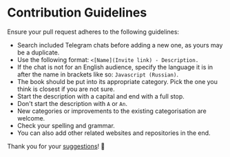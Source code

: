 # Contribution Guidelines
Ensure your pull request adheres to the following guidelines:
- Search included Telegram chats before adding a new one, as yours may be a duplicate.
- Use the following format: `<[Name](Invite link) - Description.`
- If the chat is not for an English audience, specify the language it is in after the name in brackets like so: `Javascript (Russian)`.
- The book should be put into its appropriate category. Pick the one you think is closest if you are not sure.
- Start the description with a capital and end with a full stop.
- Don't start the description with `A` or `An`.
- New categories or improvements to the existing categorisation are welcome.
- Check your spelling and grammar.
- You can also add other related websites and repositories in the end.

Thank you for your [suggestions](../../edit/master/readme.md)! 💜